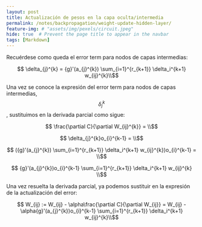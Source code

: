 ```yaml
---
layout: post
title: Actualización de pesos en la capa oculta/intermedia
permalink: /notes/backpropagation/weight-update-hidden-layer/
feature-img: # "assets/img/pexels/circuit.jpeg"
hide: true  # Prevent the page title to appear in the navbar
tags: [Markdown]
---
```


Recuérdese como queda el error term para nodos de capas intermedias:

$$ \delta_{j}^{k} = {g}'(a_{j}^{k}) \sum_{i=1}^{r_{k+1}} \delta_i^{k+1} w_{ij}^{k}\\$$

Una vez se conoce la expresión del error term para nodos de capas intermedias, $$\delta_{j}^{k}$$, sustituimos en la derivada parcial como sigue:

$$ \frac{\partial C}{\partial W_{ij}^{k}} = \\$$

$$ \delta_{j}^{k}o_{i}^{k-1} = \\$$

$$ ({g}'(a_{j}^{k}) \sum_{i=1}^{r_{k+1}} \delta_i^{k+1} w_{ij}^{k})o_{i}^{k-1} = \\$$

$$ {g}'(a_{j}^{k})o_{i}^{k-1} \sum_{i=1}^{r_{k+1}} \delta_i^{k+1} w_{ij}^{k} \\$$

Una vez resuelta la derivada parcial, ya podemos sustituir en la expresión de la actualización del error:

$$ W_{ij} := W_{ij} - \alpha\frac{\partial C}{\partial W_{ij}} = W_{ij} - \alpha{g}'(a_{j}^{k})o_{i}^{k-1} \sum_{i=1}^{r_{k+1}} \delta_i^{k+1} w_{ij}^{k}\\$$